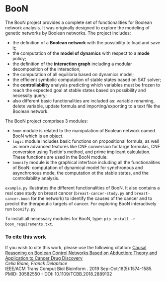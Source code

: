 <h1> BooN </h1>
The BooN project provides a complete set of functionalities for Boolean network analysis. 
It was originally designed to explore the modeling of genetic networks by Boolean networks. 
The project includes:
 <ul>
 <li> the definition of a <b>Boolean network</b> with the possibility to load and save it; </li>
 <li> the computation of the <b>model of dynamics</b> with respect to a <b>mode</b> policy; </li>
 <li> the definition of the <b>interaction graph</b> including a modular decomposition of the interaction; </li>
 <li> the computation of all equilibria based on dynamics model; </li>
 <li> the efficient symbolic computation of stable states based on SAT solver; </li>
 <li> the <b>controllability</b> analysis predicting which variables must be frozen 
  to reach the expected goal at stable states based on possibility and necessity query;</li>
 <li>also different basic functionalities are included as: variable renaming, delete variable,
 update formula and importing/exporting to a text file the Boolean network. </li>
 </ul>

The BooN project comprises 3 modules:
<ul>
<li> <code>boon</code> module is related to the manipulation of Boolean network named BooN which is an object.</li>
<li> <code>logic</code> module includes basic functions on propositional formula,
as well as more advanced features like CNF conversion for large formulas, CNF conversion using Tseitin's method, 
and prime implicant calculation. These functions are used in the BooN module. </li>
<li> <code>boonify</code> module is the graphical interface including all the functionalities of BooN:
computation of dynamical model for synchronous and asynchronous mode, the computation ot the stable states, and 
the controllability analysis.</li>
</ul>

<code>example.py</code> illustrates the different functionalities of BooN.
It also contains a real case study on breast cancer (<code>breast-cancer-study.py</code> and <code>breast-cancer.boon</code> for the network)
to identify the causes of the cancer and to predict the therapeutic targets of cancer.
For exploring BooN interactively run <code>boonify.py</code>

To install all necessary modules for BooN, type: <code>pip install -r boon_requirements.txt</code>.

<H3> To cite this work</H3>
If you wish to cite this work, please use the following citation:
<a href="https://pubmed.ncbi.nlm.nih.gov/30582550/"> Causal Reasoning on Boolean Control Networks Based on Abduction: Theory and Application to Cancer Drug Discovery</a>
<br/>
<i> Celia Biane, Franck Delaplace</i>
<br>
IEEE/ACM Trans Comput Biol Bioinform
. 2019 Sep-Oct;16(5):1574-1585. 
<br>
PMID: 30582550 - DOI: 10.1109/TCBB.2018.2889102

